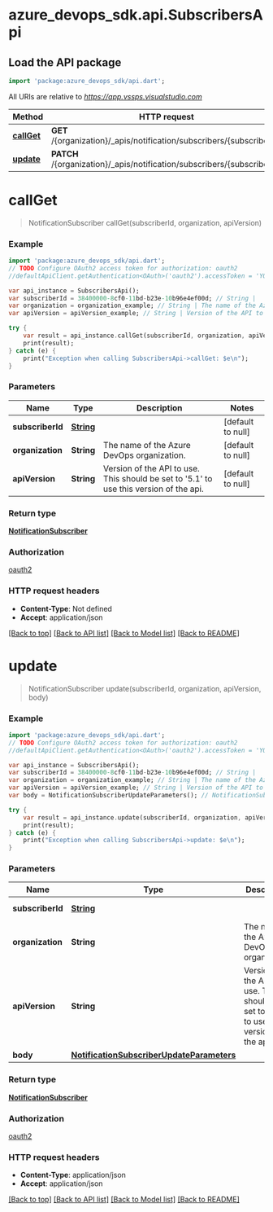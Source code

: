 # azure_devops_sdk.api.SubscribersApi

## Load the API package
```dart
import 'package:azure_devops_sdk/api.dart';
```

All URIs are relative to *https://app.vssps.visualstudio.com*

Method | HTTP request | Description
------------- | ------------- | -------------
[**callGet**](SubscribersApi.md#callGet) | **GET** /{organization}/_apis/notification/subscribers/{subscriberId} | 
[**update**](SubscribersApi.md#update) | **PATCH** /{organization}/_apis/notification/subscribers/{subscriberId} | 


# **callGet**
> NotificationSubscriber callGet(subscriberId, organization, apiVersion)



### Example 
```dart
import 'package:azure_devops_sdk/api.dart';
// TODO Configure OAuth2 access token for authorization: oauth2
//defaultApiClient.getAuthentication<OAuth>('oauth2').accessToken = 'YOUR_ACCESS_TOKEN';

var api_instance = SubscribersApi();
var subscriberId = 38400000-8cf0-11bd-b23e-10b96e4ef00d; // String | 
var organization = organization_example; // String | The name of the Azure DevOps organization.
var apiVersion = apiVersion_example; // String | Version of the API to use.  This should be set to '5.1' to use this version of the api.

try { 
    var result = api_instance.callGet(subscriberId, organization, apiVersion);
    print(result);
} catch (e) {
    print("Exception when calling SubscribersApi->callGet: $e\n");
}
```

### Parameters

Name | Type | Description  | Notes
------------- | ------------- | ------------- | -------------
 **subscriberId** | [**String**](.md)|  | [default to null]
 **organization** | **String**| The name of the Azure DevOps organization. | [default to null]
 **apiVersion** | **String**| Version of the API to use.  This should be set to &#39;5.1&#39; to use this version of the api. | [default to null]

### Return type

[**NotificationSubscriber**](NotificationSubscriber.md)

### Authorization

[oauth2](../README.md#oauth2)

### HTTP request headers

 - **Content-Type**: Not defined
 - **Accept**: application/json

[[Back to top]](#) [[Back to API list]](../README.md#documentation-for-api-endpoints) [[Back to Model list]](../README.md#documentation-for-models) [[Back to README]](../README.md)

# **update**
> NotificationSubscriber update(subscriberId, organization, apiVersion, body)



### Example 
```dart
import 'package:azure_devops_sdk/api.dart';
// TODO Configure OAuth2 access token for authorization: oauth2
//defaultApiClient.getAuthentication<OAuth>('oauth2').accessToken = 'YOUR_ACCESS_TOKEN';

var api_instance = SubscribersApi();
var subscriberId = 38400000-8cf0-11bd-b23e-10b96e4ef00d; // String | 
var organization = organization_example; // String | The name of the Azure DevOps organization.
var apiVersion = apiVersion_example; // String | Version of the API to use.  This should be set to '5.1' to use this version of the api.
var body = NotificationSubscriberUpdateParameters(); // NotificationSubscriberUpdateParameters | 

try { 
    var result = api_instance.update(subscriberId, organization, apiVersion, body);
    print(result);
} catch (e) {
    print("Exception when calling SubscribersApi->update: $e\n");
}
```

### Parameters

Name | Type | Description  | Notes
------------- | ------------- | ------------- | -------------
 **subscriberId** | [**String**](.md)|  | [default to null]
 **organization** | **String**| The name of the Azure DevOps organization. | [default to null]
 **apiVersion** | **String**| Version of the API to use.  This should be set to &#39;5.1&#39; to use this version of the api. | [default to null]
 **body** | [**NotificationSubscriberUpdateParameters**](NotificationSubscriberUpdateParameters.md)|  | 

### Return type

[**NotificationSubscriber**](NotificationSubscriber.md)

### Authorization

[oauth2](../README.md#oauth2)

### HTTP request headers

 - **Content-Type**: application/json
 - **Accept**: application/json

[[Back to top]](#) [[Back to API list]](../README.md#documentation-for-api-endpoints) [[Back to Model list]](../README.md#documentation-for-models) [[Back to README]](../README.md)

